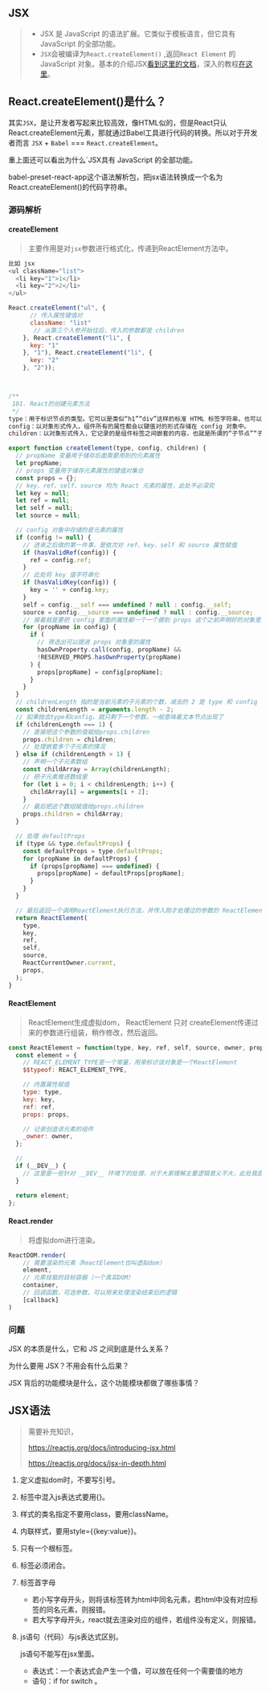 ## JSX

> - JSX 是 JavaScript 的语法扩展。它类似于模板语言，但它具有 JavaScript 的全部功能。
> - `JSX`会被编译为`React.createElement()` ,返回`React Element` 的JavaScript 对象。基本的介绍JSX[看到这里的文档](https://reactjs.org/docs/introducing-jsx.html)，深入的教程[在这里](https://reactjs.org/docs/jsx-in-depth.html)。



## React.createElement()是什么？

其实`JSX`，是让开发者写起来比较高效，像HTML似的，但是React只认React.createElement元素，那就通过Babel工具进行代码的转换。所以对于开发者而言 `JSX` + `Babel` === `React.createElement`。

重上面还可以看出为什么`JSX具有 JavaScript 的全部功能。

babel-preset-react-app这个语法解析包，把jsx语法转换成一个名为 React.createElement()的代码字符串。

### 源码解析

#### createElement

> 主要作用是对`jsx`参数进行格式化，传递到ReactElement方法中。

```js
比如 jsx
<ul className="list">
  <li key="1">1</li>
  <li key="2">2</li>
</ul>

React.createElement("ul", {
	  // 传入属性键值对
	  className: "list"
	   // 从第三个入参开始往后，传入的参数都是 children
	}, React.createElement("li", {
	  key: "1"
	}, "1"), React.createElement("li", {
	  key: "2"
	}, "2"));



/**
 101. React的创建元素方法
 */
type：用于标识节点的类型。它可以是类似“h1”“div”这样的标准 HTML 标签字符串，也可以是 React 组件类型或 React fragment 类型。
config：以对象形式传入，组件所有的属性都会以键值对的形式存储在 config 对象中。
children：以对象形式传入，它记录的是组件标签之间嵌套的内容，也就是所谓的“子节点”“子元素”。

export function createElement(type, config, children) {
  // propName 变量用于储存后面需要用到的元素属性
  let propName; 
  // props 变量用于储存元素属性的键值对集合
  const props = {}; 
  // key、ref、self、source 均为 React 元素的属性，此处不必深究
  let key = null;
  let ref = null; 
  let self = null; 
  let source = null; 

  // config 对象中存储的是元素的属性
  if (config != null) { 
    // 进来之后做的第一件事，是依次对 ref、key、self 和 source 属性赋值
    if (hasValidRef(config)) {
      ref = config.ref;
    }
    // 此处将 key 值字符串化
    if (hasValidKey(config)) {
      key = '' + config.key; 
    }
    self = config.__self === undefined ? null : config.__self;
    source = config.__source === undefined ? null : config.__source;
    // 接着就是要把 config 里面的属性都一个一个挪到 props 这个之前声明好的对象里面
    for (propName in config) {
      if (
        // 筛选出可以提进 props 对象里的属性
        hasOwnProperty.call(config, propName) &&
        !RESERVED_PROPS.hasOwnProperty(propName) 
      ) {
        props[propName] = config[propName]; 
      }
    }
  }
  // childrenLength 指的是当前元素的子元素的个数，减去的 2 是 type 和 config 两个参数占用的长度
  const childrenLength = arguments.length - 2; 
  // 如果抛去type和config，就只剩下一个参数，一般意味着文本节点出现了
  if (childrenLength === 1) { 
    // 直接把这个参数的值赋给props.children
    props.children = children; 
    // 处理嵌套多个子元素的情况
  } else if (childrenLength > 1) { 
    // 声明一个子元素数组
    const childArray = Array(childrenLength); 
    // 把子元素推进数组里
    for (let i = 0; i < childrenLength; i++) { 
      childArray[i] = arguments[i + 2];
    }
    // 最后把这个数组赋值给props.children
    props.children = childArray; 
  } 

  // 处理 defaultProps
  if (type && type.defaultProps) {
    const defaultProps = type.defaultProps;
    for (propName in defaultProps) { 
      if (props[propName] === undefined) {
        props[propName] = defaultProps[propName];
      }
    }
  }

  // 最后返回一个调用ReactElement执行方法，并传入刚才处理过的参数的 ReactElement的JavaScript对象。
  return ReactElement(
    type,
    key,
    ref,
    self,
    source,
    ReactCurrentOwner.current,
    props,
  );
}
```



#### ReactElement

> ReactElement生成虚拟dom， ReactElement 只对 createElement传递过来的参数进行组装，稍作修改，然后返回。

```js
const ReactElement = function(type, key, ref, self, source, owner, props) {
  const element = {
    // REACT_ELEMENT_TYPE是一个常量，用来标识该对象是一个ReactElement
    $$typeof: REACT_ELEMENT_TYPE,

    // 内置属性赋值
    type: type,
    key: key,
    ref: ref,
    props: props,

    // 记录创造该元素的组件
    _owner: owner,
  };

  // 
  if (__DEV__) {
    // 这里是一些针对 __DEV__ 环境下的处理，对于大家理解主要逻辑意义不大，此处我直接省略掉，以免混淆视听
  }

  return element;
};
```

#### React.render 

> 将虚拟dom进行渲染。

```js
ReactDOM.render(
    // 需要渲染的元素（ReactElement也叫虚拟dom）
    element, 
    // 元素挂载的目标容器（一个真实DOM）
    container,
    // 回调函数，可选参数，可以用来处理渲染结束后的逻辑
    [callback]
)
```



### 问题

JSX 的本质是什么，它和 JS 之间到底是什么关系？

为什么要用 JSX？不用会有什么后果？

JSX 背后的功能模块是什么，这个功能模块都做了哪些事情？



## JSX语法

> 需要补充知识，
>
> https://reactjs.org/docs/introducing-jsx.html
>
> https://reactjs.org/docs/jsx-in-depth.html

1. 定义虚拟dom时，不要写引号。

2. 标签中混入js表达式要用{}。

3. 样式的类名指定不要用class，要用className。

4. 内联样式，要用style={{key:value}}。

5. 只有一个根标签。

6. 标签必须闭合。

7. 标签首字母

   - 若小写字母开头，则将该标签转为html中同名元素，若html中没有对应标签的同名元素，则报错。
   - 若大写字母开头，react就去渲染对应的组件，若组件没有定义，则报错。

8. js语句（代码）与js表达式区别。

   js语句不能写在jsx里面。

   - 表达式：一个表达式会产生一个值，可以放在任何一个需要值的地方
   - 语句：if for switch 。

